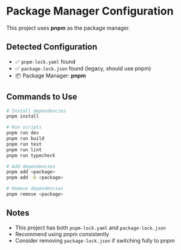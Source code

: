 # Package Manager Configuration

This project uses **pnpm** as the package manager.

## Detected Configuration
- ✅ `pnpm-lock.yaml` found
- ✅ `package-lock.json` found (legacy, should use pnpm)
- 📦 Package Manager: **pnpm**

## Commands to Use
```bash
# Install dependencies
pnpm install

# Run scripts
pnpm run dev
pnpm run build
pnpm run test
pnpm run lint
pnpm run typecheck

# Add dependencies
pnpm add <package>
pnpm add -D <package>

# Remove dependencies
pnpm remove <package>
```

## Notes
- This project has both `pnpm-lock.yaml` and `package-lock.json`
- Recommend using pnpm consistently
- Consider removing `package-lock.json` if switching fully to pnpm